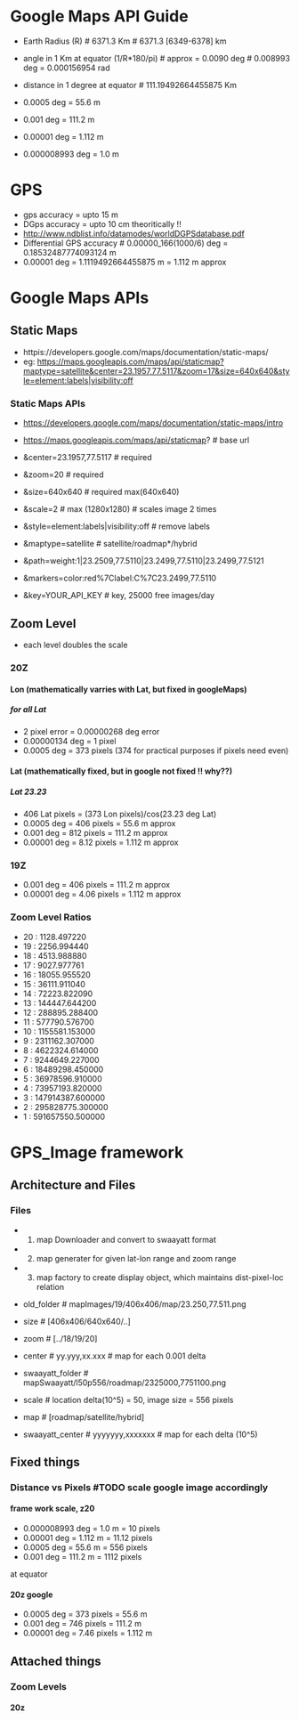 # Google Maps API Guide

* Earth Radius (R)    # 6371.3 Km           # 6371.3 [6349-6378]  km
* angle in 1 Km at equator (1/R*180/pi)   # approx = 0.0090 deg   # 0.008993 deg = 0.000156954 rad
* distance in 1 degree at equator         # 111.19492664455875 Km

* 0.0005 deg      = 55.6 m
* 0.001 deg       = 111.2 m
* 0.00001 deg     = 1.112 m
* 0.000008993 deg = 1.0 m

# GPS
* gps accuracy        = upto 15 m 
* DGps accuracy       = upto 10 cm theoritically !! 
* http://www.ndblist.info/datamodes/worldDGPSdatabase.pdf
* Differential GPS accuracy               # 0.00000_166(1000/6) deg = 0.18532487774093124 m 
* 0.00001 deg         = 1.1119492664455875 m        = 1.112 m approx



# Google Maps APIs 

## Static Maps 
* httpis://developers.google.com/maps/documentation/static-maps/
* eg: https://maps.googleapis.com/maps/api/staticmap?maptype=satellite&center=23.1957,77.5117&zoom=17&size=640x640&style=element:labels|visibility:off

### Static Maps APIs
* https://developers.google.com/maps/documentation/static-maps/intro

* https://maps.googleapis.com/maps/api/staticmap?   # base url
* &center=23.1957,77.5117                 # required
* &zoom=20                                # required
* &size=640x640                           # required max(640x640)
* &scale=2            # max (1280x1280)   # scales image 2 times 
* &style=element:labels|visibility:off    # remove labels
* &maptype=satellite                      # satellite/roadmap*/hybrid
* &path=weight:1|23.2509,77.5110|23.2499,77.5110|23.2499,77.5121
* &markers=color:red%7Clabel:C%7C23.2499,77.5110
* &key=YOUR_API_KEY                       # key, 25000 free images/day

## Zoom Level 
* each level doubles the scale

### 20Z 
#### Lon (mathematically varries with Lat, but fixed in googleMaps)
##### for all Lat
* 2 pixel error  = 0.00000268 deg error
* 0.00000134 deg = 1 pixel
* 0.0005 deg     = 373 pixels (374 for practical purposes if pixels need even)

#### Lat (mathematically fixed, but in google not fixed !! why??)
##### Lat 23.23
* 406 Lat pixels = (373 Lon pixels)/cos(23.23 deg Lat)
* 0.0005 deg     = 406 pixels   = 55.6 m approx
* 0.001 deg    = 812 pixels  = 111.2 m approx
* 0.00001 deg    = 8.12 pixels  = 1.112 m approx

### 19Z 
* 0.001 deg    = 406 pixels  = 111.2 m approx
* 0.00001 deg    = 4.06 pixels  = 1.112 m approx

### Zoom Level Ratios
* 20 : 1128.497220
* 19 : 2256.994440
* 18 : 4513.988880
* 17 : 9027.977761
* 16 : 18055.955520
* 15 : 36111.911040
* 14 : 72223.822090
* 13 : 144447.644200
* 12 : 288895.288400
* 11 : 577790.576700
* 10 : 1155581.153000
* 9  : 2311162.307000
* 8  : 4622324.614000
* 7  : 9244649.227000
* 6  : 18489298.450000
* 5  : 36978596.910000
* 4  : 73957193.820000
* 3  : 147914387.600000
* 2  : 295828775.300000
* 1  : 591657550.500000


# GPS_Image framework

## Architecture and Files

### Files
* 1. map Downloader and convert to swaayatt format
* 2. map generater for given lat-lon range and zoom range
* 3. map factory to create display object, which maintains dist-pixel-loc relation

* old_folder          # mapImages/19/406x406/map/23.250,77.511.png
* size                # [406x406/640x640/..]
* zoom                # [../18/19/20]
* center              # yy.yyy,xx.xxx     # map for each 0.001 delta

* swaayatt_folder     # mapSwaayatt/l50p556/roadmap/2325000,7751100.png
* scale               # location delta(10^5) = 50, image size = 556 pixels
* map                 # [roadmap/satellite/hybrid]
* swaayatt_center     # yyyyyyy,xxxxxxx # map for each delta (10^5)

## Fixed things
### Distance vs Pixels #TODO scale google image accordingly
#### frame work scale, z20
* 0.000008993 deg = 1.0 m       = 10 pixels
* 0.00001 deg     = 1.112 m     = 11.12 pixels
* 0.0005 deg      = 55.6 m      = 556 pixels 
* 0.001 deg       = 111.2 m     = 1112 pixels

at equator
#### 20z google
* 0.0005 deg     = 373 pixels   = 55.6 m 
* 0.001 deg      = 746 pixels   = 111.2 m
* 0.00001 deg    = 7.46 pixels  = 1.112 m


## Attached things
### Zoom Levels
#### 20z


